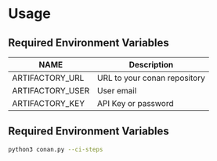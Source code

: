 # Usage

## Required Environment Variables
NAME             | Description
-----------------|-----------
ARTIFACTORY_URL  | URL to your conan repository
ARTIFACTORY_USER | User email
ARTIFACTORY_KEY  | API Key or password

## Required Environment Variables
``` bash
python3 conan.py --ci-steps
```
